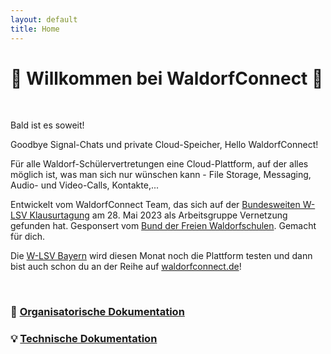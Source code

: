```yaml
---
layout: default
title: Home
---
```


# 🔗 Willkommen bei WaldorfConnect 🔗

<br>

Bald ist es soweit!

Goodbye Signal-Chats und private Cloud-Speicher, Hello WaldorfConnect!

Für alle Waldorf-Schülervertretungen eine Cloud-Plattform, auf der alles möglich ist, was man sich nur wünschen kann - File Storage, Messaging, Audio- und Video-Calls, Kontakte,...

Entwickelt vom WaldorfConnect Team, das sich auf der [Bundesweiten W-LSV Klausurtagung](https://wlsv-bayern.de/tagung) am 28. Mai 2023 als Arbeitsgruppe Vernetzung gefunden hat. Gesponsert vom [Bund der Freien Waldorfschulen](https://www.waldorfschule.de/). Gemacht für dich.

Die [W-LSV Bayern](https://wlsv-bayern.de/) wird diesen Monat noch die Plattform testen und dann bist auch schon du an der Reihe auf [waldorfconnect.de](https://waldorfconnect.de/)!

<br>

### 📆 [Organisatorische Dokumentation](Organisation.md)

### 💡 [Technische Dokumentation](Dokumentation.md)
